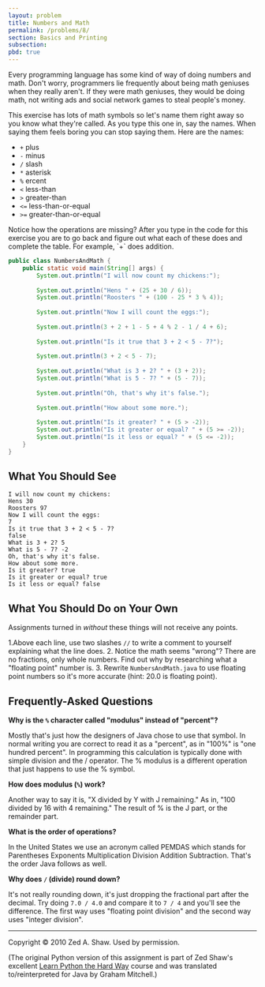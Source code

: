 ```yaml
---
layout: problem
title: Numbers and Math
permalink: /problems/8/
section: Basics and Printing
subsection:
pbd: true
---
```

Every programming language has some kind of way of doing numbers and
math. Don't worry, programmers lie frequently about being math geniuses
when they really aren't. If they were math geniuses, they would be doing
math, not writing ads and social network games to steal people's money.

This exercise has lots of math symbols so let's name them right away so
you know what they're called. As you type this one in, say the names. When
saying them feels boring you can stop saying them. Here are the names:


- `+` plus
- `-` minus
- `/` slash
- `*` asterisk
- `%` ercent
- `<` less-than
- `>` greater-than
- `<=` less-than-or-equal
- `>=` greater-than-or-equal


<p>Notice how the operations are missing? After you type in the code for
this exercise you are to go back and figure out what each of these does
and complete the table. For example, `+` does addition.</p>

```java
public class NumbersAndMath {
    public static void main(String[] args) {
        System.out.println("I will now count my chickens:");
        
        System.out.println("Hens " + (25 + 30 / 6));
        System.out.println("Roosters " + (100 - 25 * 3 % 4));
        
        System.out.println("Now I will count the eggs:");
        
        System.out.println(3 + 2 + 1 - 5 + 4 % 2 - 1 / 4 + 6);
        
        System.out.println("Is it true that 3 + 2 < 5 - 7?");
        
        System.out.println(3 + 2 < 5 - 7);
        
        System.out.println("What is 3 + 2? " + (3 + 2));
        System.out.println("What is 5 - 7? " + (5 - 7));
        
        System.out.println("Oh, that's why it's false.");
        
        System.out.println("How about some more.");
        
        System.out.println("Is it greater? " + (5 > -2));
        System.out.println("Is it greater or equal? " + (5 >= -2));
        System.out.println("Is it less or equal? " + (5 <= -2));
    }
}
```

<h2>What You Should See</h2>

```
I will now count my chickens:
Hens 30
Roosters 97
Now I will count the eggs:
7
Is it true that 3 + 2 < 5 - 7?
false
What is 3 + 2? 5
What is 5 - 7? -2
Oh, that's why it's false.
How about some more.
Is it greater? true
Is it greater or equal? true
Is it less or equal? false
```

<h2>What You Should Do on Your Own</h2>

<p>Assignments turned in <em>without</em> these things will not receive
any points.</p>

1.Above each line, use two slashes `//` to write a comment to yourself explaining what the line does.
2. Notice the math seems "wrong"? There are no fractions, only whole numbers. Find out why by researching what a "floating point" number is.
3. Rewrite `NumbersAndMath.java` to use floating point numbers so it's more accurate (hint: 20.0 is floating point).

<h2>Frequently-Asked Questions</h2>

**Why is the `%` character called "modulus" instead of "percent"?**

Mostly that's just how the designers of Java chose to use that
symbol. In normal writing you are correct to read it as a
"percent", as in "100%" is "one hundred percent". In programming
this calculation is typically done with simple division and the /
operator. The % modulus is a different operation that just happens
to use the % symbol.

**How does modulus (`%`) work?**

Another way to say it is, "X divided by Y with J remaining." As
in, "100 divided by 16 with 4 remaining." The result of % is the
J part, or the remainder part.

**What is the order of operations?**

In the United States we use an acronym called PEMDAS which
stands for Parentheses Exponents Multiplication Division Addition
Subtraction. That's the order Java follows as well.

**Why does `/` (divide) round down?**

It's not really rounding down, it's just dropping the
fractional part after the decimal. Try doing `7.0 / 4.0` and compare
it to `7 / 4` and you'll see the difference.  The first way uses "floating
point division" and the second way uses "integer division".
	
<hr>

<p>Copyright &copy; 2010 Zed A. Shaw. Used by permission.</p>

<p>(The original Python version of this assignment is part of Zed Shaw's excellent 
<a href="http://learnpythonthehardway.org/">Learn Python the Hard Way</a> course and
was translated to/reinterpreted for Java by Graham Mitchell.)</p>

